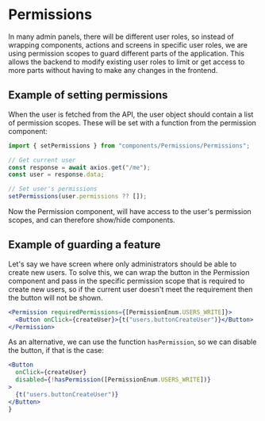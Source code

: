 # Permissions

In many admin panels, there will be different user roles, so instead of wrapping components, actions and screens in specific user roles, we are using permission scopes to guard different parts of the application. This allows the backend to modify existing user roles to limit or get access to more parts without having to make any changes in the frontend.

## Example of setting permissions

When the user is fetched from the API, the user object should contain a list of permission scopes. These will be set with a function from the permission component:

```jsx
import { setPermissions } from "components/Permissions/Permissions";

// Get current user
const response = await axios.get("/me");
const user = response.data;

// Set user's permissions
setPermissions(user.permissions ?? []);
```

Now the Permission component, will have access to the user's permission scopes, and can therefore show/hide components.

## Example of guarding a feature

Let's say we have screen where only administrators should be able to create new users. To solve this, we can wrap the button in the Permission component and pass in the specific permission scope that is required to create new users, so if the current user doesn't meet the requirement then the button will not be shown.

```jsx
<Permission requiredPermissions={[PermissionEnum.USERS_WRITE]}>
  <Button onClick={createUser}>{t("users.buttonCreateUser")}</Button>
</Permission>
```

As an alternative, we can use the function `hasPermission`, so we can disable the button, if that is the case:

```jsx
<Button
  onClick={createUser}
  disabled={!hasPermission([PermissionEnum.USERS_WRITE])}
>
  {t("users.buttonCreateUser")}
</Button>
}
```
